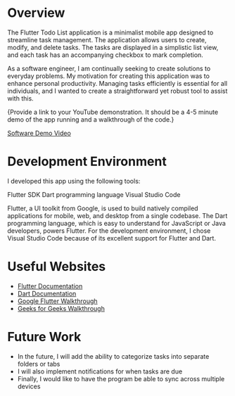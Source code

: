 # Overview

The Flutter Todo List application is a minimalist mobile app designed to streamline task management. The application allows users to create, modify, and delete tasks. The tasks are displayed in a simplistic list view, and each task has an accompanying checkbox to mark completion.

As a software engineer, I am continually seeking to create solutions to everyday problems. My motivation for creating this application was to enhance personal productivity. Managing tasks efficiently is essential for all individuals, and I wanted to create a straightforward yet robust tool to assist with this.

{Provide a link to your YouTube demonstration.  It should be a 4-5 minute demo of the app running and a walkthrough of the code.}

[Software Demo Video](https://www.loom.com/share/6835623d87364a939ac543906a8771b7)

# Development Environment

I developed this app using the following tools:

Flutter SDK
Dart programming language
Visual Studio Code

Flutter, a UI toolkit from Google, is used to build natively compiled applications for mobile, web, and desktop from a single codebase. The Dart programming language, which is easy to understand for JavaScript or Java developers, powers Flutter. For the development environment, I chose Visual Studio Code because of its excellent support for Flutter and Dart.

# Useful Websites

* [Flutter Documentation](https://flutter.dev/docs)
* [Dart Documentation](https://dart.dev/guides)
* [Google Flutter Walkthrough](https://developers.google.com/learn/topics/flutter)
* [Geeks for Geeks Walkthrough](https://www.geeksforgeeks.org/flutter-tutorial/)

# Future Work

* In the future, I will add the ability to categorize tasks into separate folders or tabs
* I will also implement notifications for when tasks are due
* Finally, I would like to have the program be able to sync across multiple devices
